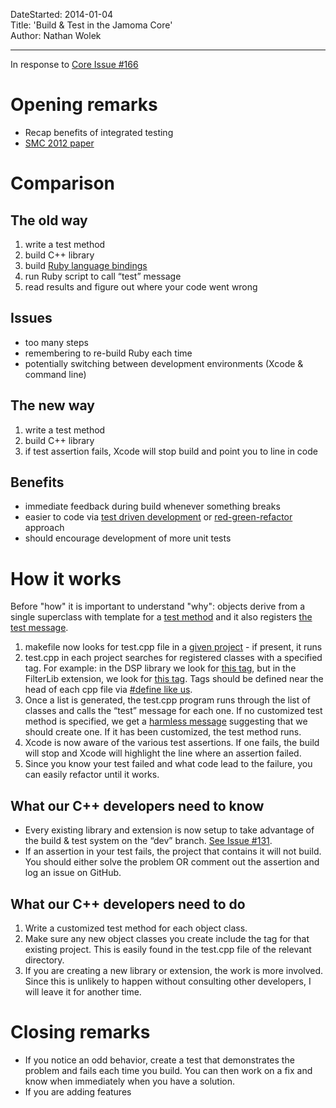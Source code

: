 DateStarted: 2014-01-04  
Title:	'Build & Test in the Jamoma Core'	
Author:	Nathan Wolek	  

---

In response to [Core Issue \#166](https://github.com/jamoma/JamomaCore/issues/166)

Opening remarks
===============

* Recap benefits of integrated testing 
* [SMC 2012 paper](http://jamoma.org/publications/attachments/smc2012-testing.pdf)

Comparison
==========

The old way
-----------

1. write a test method 
2. build C++ library 
3. build [Ruby language bindings](https://github.com/jamoma/JamomaRuby) 
4. run Ruby script to call “test” message 
5. read results and figure out where your code went wrong

Issues
------

* too many steps 
* remembering to re-build Ruby each time 
* potentially switching between development environments (Xcode & command line)

The new way
-----------

1. write a test method 
2. build C++ library 
3. if test assertion fails, Xcode will stop build and point you to line in code

Benefits
--------

* immediate feedback during build whenever something breaks 
* easier to code via [test driven development](http://en.wikipedia.org/wiki/Test-driven_development) or [red-green-refactor](http://www.jamesshore.com/Blog/Red-Green-Refactor.html) approach 
* should encourage development of more unit tests

How it works
============
Before "how" it is important to understand "why": objects derive from a single superclass with template for a [test method](https://github.com/jamoma/JamomaCore/blob/dev/Foundation/library/includes/TTDataObjectBase.h#L120) and it also registers [the test message](https://github.com/jamoma/JamomaCore/blob/dev/Foundation/library/source/TTDataObjectBase.cpp#L38).

1. makefile now looks for test.cpp file in a [given project](https://github.com/jamoma/JamomaCore/blob/dev/Shared/jamomalib.rb#L1708) - if present, it runs 
2. test.cpp in each project searches for registered classes with a specified tag. For example: in the DSP library we look for [this tag](https://github.com/jamoma/JamomaCore/blob/dev/Foundation/library/source/TTDataObjectBase.cpp#L38), but in the FilterLib extension, we look for [this tag](https://github.com/jamoma/JamomaCore/blob/dev/DSP/extensions/FilterLib/test.cpp#L25). Tags should be defined near the head of each cpp file via [\#define like us](https://github.com/jamoma/JamomaCore/blob/dev/DSP/extensions/FilterLib/source/TTHalfband9.cpp#L13).
3. Once a list is generated, the test.cpp program runs through the list of classes and calls the “test” message for each one. If no customized test method is specified, we get a [harmless message](https://github.com/jamoma/JamomaCore/blob/dev/Foundation/library/includes/TTDataObjectBase.h#L126) suggesting that we should create one. If it has been customized, the test method runs. 
4. Xcode is now aware of the various test assertions. If one fails, the build will stop and Xcode will highlight the line where an assertion failed. 
5. Since you know your test failed and what code lead to the failure, you can easily refactor until it works.


What our C++ developers need to know
------------------------------------

* Every existing library and extension is now setup to take advantage of the build & test system on the “dev” branch. [See Issue \#131](https://github.com/jamoma/JamomaCore/issues/131). 
* If an assertion in your test fails, the project that contains it will not build. You should either solve the problem OR comment out the assertion and log an issue on GitHub.

What our C++ developers need to do
----------------------------------

1. Write a customized test method for each object class. 
2. Make sure any new object classes you create include the tag for that existing project. This is easily found in the test.cpp file of the relevant directory. 
3. If you are creating a new library or extension, the work is more involved. Since this is unlikely to happen without consulting other developers, I will leave it for another time.

Closing remarks
===============

* If you notice an odd behavior, create a test that demonstrates the problem and fails each time you build. You can then work on a fix and know when immediately when you have a solution. 
* If you are adding features
